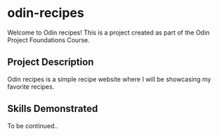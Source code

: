 # odin-recipes
Welcome to Odin recipes! This is a project created as part of the Odin Project Foundations Course.

## Project Description
Odin recipes is a simple recipe website where I will be showcasing my favorite recipes.


## Skills Demonstrated
 To be continued..
